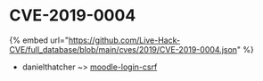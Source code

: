 # CVE-2019-0004
{% embed url="https://github.com/Live-Hack-CVE/full_database/blob/main/cves/2019/CVE-2019-0004.json" %}

* danielthatcher ~> [moodle-login-csrf](https://www.alice-snow.ru/2019/database/cve-2019-0004/moodle-login-csrf-danielthatcher)